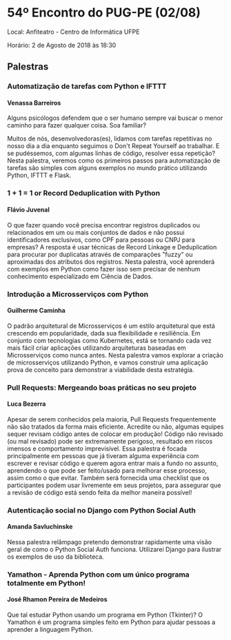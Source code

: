 # 54º Encontro do PUG-PE (02/08)

Local:  Anfiteatro - Centro de Informática UFPE 

Horário:  2 de Agosto de 2018 às 18:30 

## Palestras

### Automatização de tarefas com Python e IFTTT
#### Venassa Barreiros
Alguns psicólogos defendem que o ser humano sempre vai buscar o menor caminho para fazer qualquer coisa. Soa familiar?

Muitos de nós, desenvolvedoras(es), lidamos com tarefas repetitivas no nosso dia a dia enquanto seguimos o Don't Repeat Yourself ao trabalhar. E se pudéssemos, com algumas linhas de código, resolver essa repetição? Nesta palestra, veremos como os primeiros passos para automatização de tarefas são simples com alguns exemplos no mundo prático utilizando Python, IFTTT e Flask.

### 1 + 1 = 1 or Record Deduplication with Python
#### Flávio Juvenal
O que fazer quando você precisa encontrar registros duplicados ou relacionados em um ou mais conjuntos de dados e não possui identificadores exclusivos, como CPF para pessoas ou CNPJ para empresas? A resposta é usar técnicas de Record Linkage e Deduplication para procurar por duplicatas através de comparações "fuzzy" ou aproximadas dos atributos dos registros. Nesta palestra, você aprenderá com exemplos em Python como fazer isso sem precisar de nenhum conhecimento especializado em Ciência de Dados.

### Introdução a Microsserviços com Python
#### Guilherme Caminha
O padrão arquitetural de Microsserviços é um estilo arquitetural que está crescendo em popularidade, dada sua flexibilidade e resiliência. Em conjunto com tecnologias como Kubernetes, está se tornando cada vez mais fácil criar aplicações utilizando arquiteturas baseadas em Microsserviços como nunca antes.
Nesta palestra vamos explorar a criação de microsserviços utilizando Python, e vamos construir uma aplicação prova de conceito para demonstrar a viabilidade desta estratégia. 

### Pull Requests: Mergeando boas práticas no seu projeto
####  Luca Bezerra
Apesar de serem conhecidos pela maioria, Pull Requests frequentemente não são tratados da forma mais eficiente. Acredite ou não, algumas equipes sequer revisam código antes de colocar em produção! Código não revisado (ou mal revisado) pode ser extremamente perigoso, resultado em riscos imensos e comportamento imprevisível. Essa palestra é focada principalmente em pessoas que já tiveram alguma experiência com escrever e revisar código e querem agora entrar mais a fundo no assunto, aprendendo o que pode ser feito/usado para melhorar esse processo, assim como o que evitar. Também será fornecida uma checklist que os participantes podem usar livremente em seus projetos, para assegurar que a revisão de código está sendo feita da melhor maneira possível! 

### Autenticação social no Django com Python Social Auth
#### Amanda Savluchinske
Nessa palestra relâmpago pretendo demonstrar rapidamente uma visão geral de como o Python Social Auth funciona. Utilizarei Django para ilustrar os exemplos de uso da biblioteca.

### Yamathon - Aprenda Python com um único programa totalmente em Python!
#### José Rhamon Pereira de Medeiros
Que tal estudar Python usando um programa em Python (Tkinter)? O Yamathon é um programa simples feito em Python para ajudar pessoas a aprender a linguagem Python.
